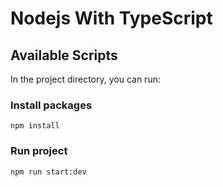 # Nodejs With TypeScript

## Available Scripts

In the project directory, you can run:
### Install packages
`npm install`

### Run project
`npm run start:dev`
